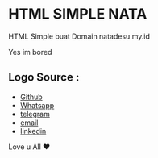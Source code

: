 # HTML SIMPLE NATA
HTML Simple buat Domain natadesu.my.id

Yes im bored

## Logo Source :

- [Github](https://commons.wikimedia.org/wiki/File:Octicons-mark-github.svg#/media/File:Octicons-mark-github.svg)
- [Whatsapp](https://www.svgrepo.com/svg/106976/whatsapp)
- [telegram](https://www.pngdownload.id/png-5024mt/)
- [email](https://www.freepnglogos.com/images/email-logo-png-1111.html)
- [linkedin](https://icon-icons.com/icon/linkedin/59873)


Love u All ❤